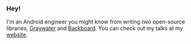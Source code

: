 ### Hey!

I'm an Android engineer you might know from writing two open-source libraries, [Graywater](https://github.com/tumblr/Graywater) and [Backboard](https://github.com/tumblr/Backboard). You can check out my talks at my [website](https://ericleong.me).

<!--
**ericleong/ericleong** is a ✨ _special_ ✨ repository because its `README.md` (this file) appears on your GitHub profile.

Here are some ideas to get you started:

- 🔭 I’m currently working on ...
- 🌱 I’m currently learning ...
- 👯 I’m looking to collaborate on ...
- 🤔 I’m looking for help with ...
- 💬 Ask me about ...
- 📫 How to reach me: ...
- 😄 Pronouns: ...
- ⚡ Fun fact: ...
-->
